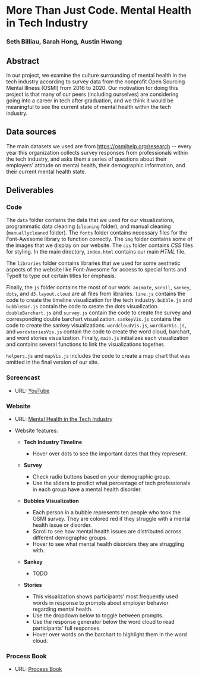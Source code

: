 # More Than Just Code. Mental Health in Tech Industry

### Seth Billiau, Sarah Hong, Austin Hwang

## Abstract

In our project, we examine the culture surrounding of mental health in the tech industry according to survey data from the nonprofit Open Sourcing Mental Illness (OSMI) from 2016 to 2020. Our motivation for doing this project is that many of our peers (including ourselves) are considering going into a career in tech after graduation, and we think it would be meaningful to see the current state of mental health within the tech industry. 

## Data sources
The main datasets we used are from https://osmihelp.org/research -- every year this organization collects survey responses from professionals within the tech industry, and asks them a series of questions about their employers' attitude on mental health, their demographic information, and their current mental health state.

## Deliverables

### Code

The `data` folder contains the data that we used for our visualizations, programmatic data cleaning (`cleaning` folder), and manual cleaning (`manuallycleaned` folder). The `fonts` folder contains necessary files for the Font-Awesome library to function correctly. The `img` folder contains some of the images that we display on our website. The `css` folder contains *CSS* files for styling. In the main directory, `index.html` contains our main *HTML* file. 

The `libraries` folder contains libraries that we used for some aesthetic aspects of the website like Font-Awesome for access to special fonts and TypeIt to type out certain titles for emphasis. 

Finally, the `js` folder contains the most of our work. `animate`, `scroll`, `sankey`, `dots`, and `d3.layout.cloud` are all files from libraries. `line.js` contains the code to create the timeline visualization for the tech industry. `bubble.js` and `bubbleBar.js` contain the code to create the dots visualization. `doubleBarchart.js` and `survey.js` contain the code to create the survey and corresponding double barchart visualization. `sankeyVis.js` contains the code to create the sankey visualizations. `wordcloudVis.js`, `wordbarVis.js`, and `wordstoriesVis.js` contain the code to create the word cloud, barchart, and word stories visualization. Finally, `main.js` initializes each visualization and contains several functions to link the visualizations together.

`helpers.js` and `mapVis.js` includes the code to create a map chart that was omitted in the final version of our site. 

### Screencast
- URL: [YouTube](TODO)

### Website

- URL: [Mental Health in the Tech Industry](https://austin-hwang.github.io/mental-health-tech/)
- Website features:

  - **Tech Industry Timeline**
    - Hover over dots to see the important dates that they represent. 

  - **Survey**
    - Check radio buttons based on your demographic group. 
    - Use the sliders to predict what percentage of tech professionals in each group have a mental health disorder.

  - **Bubbles Visualization**
    - Each person in a bubble represents ten people who took the OSMI survey. They are colored red if they struggle with a mental health issue or disorder. 
    - Scroll to see how mental health issues are distributed across different demographic groups.
    - Hover to see what mental health disorders they are struggling with.

  - **Sankey**
    - TODO

  - **Stories**
    - This visualization shows participants' most frequently used words in response to prompts about employer behavior regarding mental health. 
    - Use the dropdown below to toggle between prompts.  
    - Use the response generator below the word cloud to read participants' full responses.    
    - Hover over words on the barchart to highlight them in the word cloud.

### Process Book

- URL: [Process Book](https://docs.google.com/document/d/1aOAqhj8ZtW3qWSxTRvcyOC-Ik3bKi29Fpku4HXvhh24/edit?usp=sharing)

